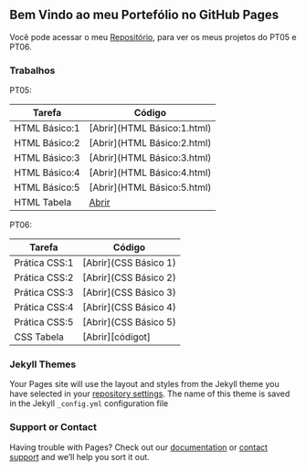 ## Bem Vindo ao meu Portefólio no GitHub Pages

Você pode acessar o meu [Repositório](https://github.com/LarissaMdSilva/Larissa-Silva), para ver os meus projetos do PT05 e PT06.

### Trabalhos

PT05:

| Tarefa | Código |
| ------ | ------ |
| HTML Básico:1 | [Abrir](HTML Básico:1.html) |
| HTML Básico:2 | [Abrir](HTML Básico:2.html) |
| HTML Básico:3 | [Abrir](HTML Básico:3.html) |
| HTML Básico:4 | [Abrir](HTML Básico:4.html) |
| HTML Básico:5 | [Abrir](HTML Básico:5.html) |
| HTML Tabela | [Abrir](tabela.html) |

PT06:

| Tarefa | Código |
| ------ | ------ |
| Prática CSS:1 | [Abrir](CSS Básico 1) |
| Prática CSS:2 | [Abrir](CSS Básico 2) |
| Prática CSS:3 | [Abrir](CSS Básico 3) |
| Prática CSS:4 | [Abrir](CSS Básico 4) |
| Prática CSS:5 | [Abrir](CSS Básico 5) |
| CSS Tabela | [Abrir][códigot] |

### Jekyll Themes

Your Pages site will use the layout and styles from the Jekyll theme you have selected in your [repository settings](https://github.com/LarissaMdSilva/teste.github.io/settings/pages). The name of this theme is saved in the Jekyll `_config.yml` configuration file


### Support or Contact

Having trouble with Pages? Check out our [documentation](https://docs.github.com/categories/github-pages-basics/) or [contact support](https://support.github.com/contact) and we’ll help you sort it out.
